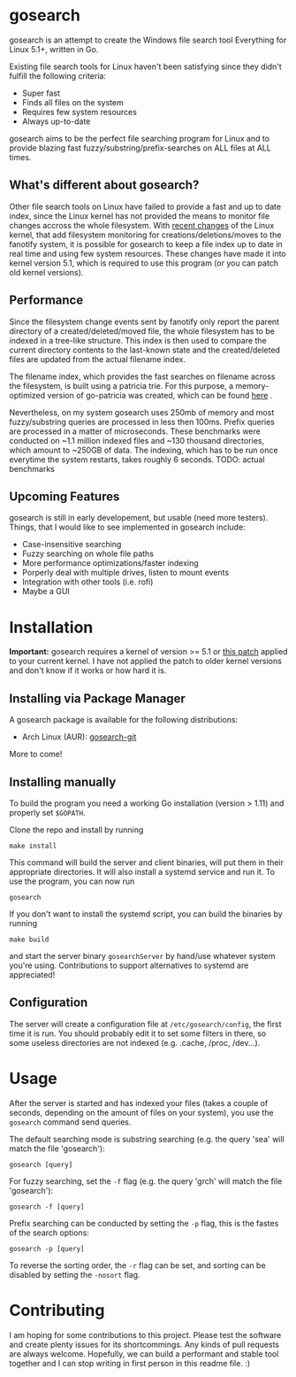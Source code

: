 gosearch
========
gosearch is an attempt to create the Windows file search tool Everything for Linux 5.1+, written in Go.

Existing file search tools for Linux haven't been satisfying since they didn't fulfill the following criteria:

* Super fast
* Finds all files on the system
* Requires few system resources
* Always up-to-date

gosearch aims to be the perfect file searching program for Linux and to provide blazing fast fuzzy/substring/prefix-searches on ALL files at ALL times.

What's different about gosearch?
--------------------------------
Other file search tools on Linux have failed to provide a fast and up to date index, since the Linux kernel has not provided the means to monitor file changes accross the whole filesystem. With [recent changes](https://lkml.org/lkml/2019/3/1/400 "fanotify patch") of the Linux kernel, that add filesystem monitoring for creations/deletions/moves to the fanotify system, it is possible for gosearch to keep a file index up to date in real time and using few system resources. These changes have made it into kernel version 5.1, which is required to use this program (or you can patch old kernel versions).

Performance
-----------
Since the filesystem change events sent by fanotify only report the parent directory of a created/deleted/moved file, the whole filesystem has to be indexed in a tree-like structure. This index is then used to compare the current directory contents to the last-known state and the created/deleted files are updated from the actual filename index.

The filename index, which provides the fast searches on filename across the filesystem, is built using a patricia trie. For this purpose, a memory-optimized version of go-patricia was created, which can be found [here](https://github.com/ozeidan/fuzzy-patricia/) .

Nevertheless, on my system gosearch uses 250mb of memory and most fuzzy/substring queries are processed in less then 100ms. Prefix queries are processed in a matter of microseconds. These benchmarks were conducted on ~1.1 million indexed files and ~130 thousand directories, which amount to ~250GB of data. The indexing, which has to be run once everytime the system restarts, takes roughly 6 seconds.
TODO: actual benchmarks

Upcoming Features
------------------
gosearch is still in early developement, but usable (need more testers). Things, that I would like to see implemented in gosearch include:

* Case-insensitive searching
* Fuzzy searching on whole file paths
* More performance optimizations/faster indexing
* Porperly deal with multiple drives, listen to mount events
* Integration with other tools (i.e. rofi)
* Maybe a GUI

Installation
============
**Important:** gosearch requires a kernel of version >= 5.1 or [this patch](https://lkml.org/lkml/2019/3/1/400) applied to your current kernel. I have not applied the patch to older kernel versions and don't know if it works or how hard it is.

Installing via Package Manager
------------------------------
A gosearch package is available for the following distributions:
* Arch Linux (AUR): [gosearch-git](https://aur.archlinux.org/packages/gosearch-git/)

More to come!

Installing manually
-------------------
To build the program you need a working Go installation (version > 1.11) and properly set `$GOPATH`.

Clone the repo and install by running

	make install

This command will build the server and client binaries, will put them in their appropriate directories. It will also install a systemd service and run it. To use the program, you can now run

	gosearch

If you don't want to install the systemd script, you can build the binaries by running

	make build

and start the server binary `gosearchServer` by hand/use whatever system you're using.
Contributions to support alternatives to systemd are appreciated!

Configuration
-------------
The server will create a configuration file at `/etc/gosearch/config`, the first time it is run. You should probably edit it to set some filters in there, so some useless directories are not indexed (e.g. .cache, /proc, /dev...).

Usage
=====
After the server is started and has indexed your files (takes a couple of seconds, depending on the amount of files on your system), you use the `gosearch` command send queries.

The default searching mode is substring searching (e.g. the query 'sea' will match the file 'gosearch'):

	gosearch [query]

For fuzzy searching, set the `-f` flag (e.g. the query 'grch' will match the file 'gosearch'):

	gosearch -f [query]

Prefix searching can be conducted by setting the `-p` flag, this is the fastes of the search options:

	gosearch -p [query]

To reverse the sorting order, the `-r` flag can be set, and sorting can be disabled by setting the `-nosort` flag.


Contributing
============
I am hoping for some contributions to this project. Please test the software and create plenty issues for its shortcommings. Any kinds of pull requests are always welcome. Hopefully, we can build a performant and stable tool together and I can stop writing in first person in this readme file. :)
